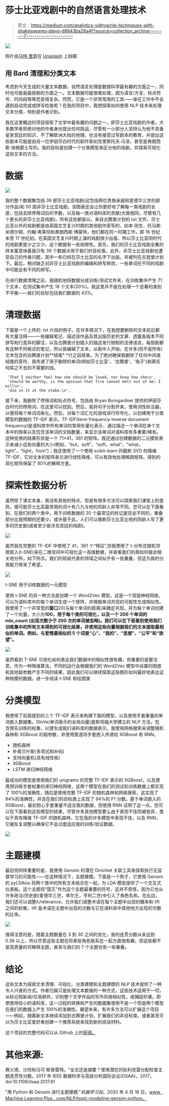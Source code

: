 # 莎士比亚戏剧中的自然语言处理技术

> 原文：<https://medium.com/analytics-vidhya/nlp-techniques-with-shakespeares-plays-d8843ba26a4f?source=collection_archive---------7----------------------->

![](img/a4303cf96ff6a49ec508949db3f88f1a.png)

照片由[马特·里奇](https://unsplash.com/@voodoojava?utm_source=unsplash&utm_medium=referral&utm_content=creditCopyText)在 [Unsplash](/s/photos/shakespeare?utm_source=unsplash&utm_medium=referral&utm_content=creditCopyText) 上拍摄

## 用 Bard 清理和分类文本

考虑到今天生成的大量文本数据，自然语言处理是数据科学最有趣的方面之一，同时也可能是最挑剔的方面之一。文本数据可能很难处理，因为语言/方言、标点符号、时间段等等而变得复杂。然而，它是一个非常常用的工具——谁在工作中不会遇到自动完成或拼写检查呢？在我的项目中，我想探索如何使用 NLP 技术来处理文本分类，特别是作者识别。

我在这里概述的项目探索了文学中最有趣的问题之一，即莎士比亚戏剧的作者。大多数学者拒绝对他的作者身份提出任何挑战，尽管有一小部分人坚持认为他不具备皇家宫廷的知识，不了解欧洲大陆的地理，也没有接受过写剧本的教育，并提出这些剧本可能是由另一位伊丽莎白时代的剧作家如克里斯托夫·马洛，甚至是弗朗西斯·培根爵士写的。我的目标是创建一个分类模型来区分他的戏剧，并探索可视化这些文本的方法。

# 数据

![](img/619fea3a31dfa6f965dbb8da4acef4b3.png)

我的整个数据集包括 39 部莎士比亚戏剧(这包括两位贵族亲戚和爱德华三世的部分作品)和 50 部非莎士比亚戏剧。该图表还会让你更好地了解每一类戏剧的长度，包括去除停用词后的字数，以及每一类对语料库的贡献(大致相同，尽管有几个更长的非莎士比亚戏剧)。所有这些都是以。来自古腾堡计划的 txt 文件。莎士比亚以外的戏剧都是由英国文艺复兴时期的其他剧作家写的，如本·琼生、托马斯·米德尔顿、约翰·弗莱彻和弗朗西斯·博蒙特，他们都在同一时期工作，即 16 世纪末至 17 世纪初。在英国文艺复兴时期上演的戏剧很少出版，所以莎士比亚同时代的戏剧更是少之又少。这个数据有一些局限性。首先，我们的莎士比亚戏剧全集的样本量意味着我只有 39 个数据点用于我们的目标类。此外，非莎士比亚戏剧也遭受自己的作者问题，其中一些已经在莎士比亚的名字下出版，并被列在古登堡计划下。最后，相对缺乏对非莎士比亚戏剧的编辑和拼写修改，一些单词在不同的戏剧中可能会有不同的拼写。

在进行数据清理之前，我随机地将数据分成训练/测试文件夹，在训练集中产生 71 个文本，在测试集中产生 18 个文本(20%)。我这里并不是在处理一个显著的类别不平衡——我们的目标包括我们数据的 43%。

# 清理数据

下面是一个上传的. txt 片段的例子。在许多情况下，在我想要删除的文本前后都有大量注释——一些编辑笔记、描述该作品及其出版历史的文章、透露各版本不同拼写和行差异的脚注，以及古腾堡计划插入的描述发行限制的法律语言。每部剧都有这种不同格式的笔记，所以我编辑了文本，从剧中人开始，在许多(但不是所有)文本包含的古腾堡计划**结尾* *行之前结束。为了绝对确保我删除了任何中间或结尾的音符，我传递了用于删除的单词(例如莎士比亚'，'古腾堡'，'电子')剥离任何挥之不去的不需要的线。

```
 'That I neither feel how she should be loved, nor know how she\n',
 'should be worthy, is the opinion that fire cannot melt out of me: I will\n',
 'die in it at the stake.\n',
```

接下来，我删除了停用词和标点符号，包括由 Bryan Bumgardner 提供的伊丽莎白时代的停用词，在这里可以找到。然后，我将句子分割开来，使用词性标注器，以便将每个单词词条化。然后，对每个词汇化的游戏进行符号化，以创建用于分类模型的数据的 TF-IDF 表示。TF-IDF(term frequency-inverse document frequency)是语料库中所有单词的常用矢量化表示，通过描述一个单词在单个文本中的频率以及包含该单词的文档数量，来显示该单词对语料库有多重要/稀有。这种变换的结果形状是一个 71×41，361 的矩阵。我还通过创建数据的二元模型表示来减小这些向量的大小(例如，“but，soft”，“soft，what”，“what，light”，“light，from”)；我还使用了一个使用 scikit-learn 的截断 SVD 的降维 TF-IDF，它对文本的矩阵表示进行线性降维，可以有效地处理稀疏矩阵。得到的简化矩阵保留了 80%的解释方差。

# 探索性数据分析

虽然除了课文本身，我没有其他的特点，但是有很多方法可以探索我们课堂上的差异。很可能莎士比亚最常用的词十有八九与他的同龄人非常不同。您可以在下面看到，在我们的两个类中，用于训练数据的 20 个最常见的标记是完全不同的，重叠部分比我预期的还要少。或许基于此，人们可以推断莎士比亚比他的同龄人写了更多的历史剧(或者至少是涉及宫廷的戏剧)。

![](img/3cf279d4635ae6763b8cc81687470589.png)

虽然我在完整的 TF-IDF 中使用了 41，361 个“特征”,但我使用了 t-分布式随机邻居嵌入(t-SNE)来在二维空间中可视化这一高维数据，并查看我们的类如何彼此相关地分布，如下所示。我们的班级代表的领域之间似乎有一些重叠，但这为我的分类能力带来了希望。

![](img/861b533a0f37a8f59e2ef47d833f9c42.png)

t-SNE 用于训练数据的一元模型

使用 t-SNE 的另一种方法是创建一个 Word2Vec 模型，这是一个双层神经网络，可以为语料库中的每个单词生成一个矩阵，并根据单词共现的可能性生成相似性。我使用了一个非常宽的**窗口**20(与每个单词的距离)来确定共现，并为每个单词创建了一个向量，大小为**100，用于每个类的可视化，以及一个 200 个单词的 **min_count** (出现次数少于 200 次的单词被忽略)。我们可以在下面看到使用我们训练集中的所有文本得到的可视化结果，并使用这些向量根据我们的文本提取最相似的单词。例如，与爱情最相似的 5 个词是“心”、“我的”、“思想”、“公平”和“欲望”。**

![](img/2e8857be578d279732aea25b8822a4ab.png)

虽然看到 T-SNE 可视化如何表达我们数据中的相似性很有趣，但重要的是要注意，作为一种降维算法，不同的运行会根据我们的 Word2Vec 模型中设置的困惑和其他超参数产生不同的结果，因此我们可以继续探索这些图形如何最好地表达这种规模的数据。进一步阅读 t-SNE 和绘图类

# 分类模型

我使用了前面提到的三个 TF-IDF 表示来构建下面的模型，以及使用手套重量的单词嵌入数据集。GloVe(单词表示的全局向量)是斯坦福大学建立的 NLP 方法，包含预先训练的权重，以便生成我们语料库的数据表示。我使用网格搜索来调整随机森林和 XGBoost 的超参数，并使用管道将手套嵌入传递给 XGBoost 和 RNN。

*   随机森林
*   朴素贝叶斯(多项式和补码)
*   支持向量机(具有线性核)
*   XGBoost
*   LSTM 递归神经网络

最成功的模型是使用我们的 unigrams 的完整 TF-IDF 表示的 XGBoost，以及使用预训练手套权重的递归神经网络，这两个模型在我们的测试和训练数据上都实现了 100%的准确性，随后是使用完整 TF-IDF 的随机森林和网格搜索，这实现了 94%的准确性，并且在我们的目标类上实现了 94%的 F1 分数。基于单词嵌入的 XGBoost，最初担心手套重量不适合我的数据，但使用 RNN 证明了这一点。您可以在下面看到这些模型的结果，尽管许多其他模型要么由于表现不佳而被放弃，类似于具有降维 TF-IDF 的随机森林，它在我的许多模型中表现不佳，以及 RNN，它被反复调整以确保它不会过度适应我的训练/验证数据。

![](img/1fefa5ee06820312f289162da5491405.png)

# 主题建模

最后但同样重要的是，我使用 Gensim 的潜在 Dirichlet 关联工具来探索执行无监督学习的可能性——在这种情况下，主题建模。下面是一个例子，它使用 Gensim 的 pyLDAvis 将两个类中的所有文本结合在一起，为 LDA 模型提供了一个交互式仪表板。这个主题将“国王”作为这个主题最重要的符号，这并不奇怪，因为它也从许多政治/历史剧(爱德华三世，李尔王，亨利二世)中引入了角色名称。在右边，我们还可以调整λ/relevance，允许我们调整术语在每个主题中出现的概率和 lift 之间的权衡，lift 是术语在主题中出现的次数与它在语料库中其他地方出现的次数的比率。

![](img/22a99cf26384f0a64319f9eed67dd6e5.png)

值得注意的是，随着主题数量在 3 到 30 之间的变化，我的连贯分数从未达到 0.36 以上，所以尽管这些主题在将某些角色联系在一起方面很有趣，但这些都不是高质量的可解释主题，甚至与我们的 7 个主题也有一些重叠。

# 结论

这些文本为探索文本清理、可视化、分类建模和主题建模的 NLP 技术提供了一种令人兴奋的方式。作者归属只是处理文本数据的一种方式，这些技术适用于一切，从标记假新闻/垃圾邮件，识别整个文学作品的写作风格相似性，或捕捉抄袭。即使使用较小的语料库，这一过程的转换和产生的数据集使用不是一个而是两个模型在我们的数据上产生 100%的准确性。展望未来，有许多方法可以扩展这个项目——例如，随着新文本继续添加到古腾堡计划，扩展我们的非目标类，或者甚至可以为莎士比亚爱好者创建一个推荐系统来找到新的阅读材料。

这个项目的完整代码可以从 Github 上的[获得。](https://github.com/Kaguilar1222/Module5_NLP)

# 其他来源:

赛义德、沙欣和马可·斯普雷特。“全文还是摘要？使用潜在的狄利克雷分配检查主题连贯性分数。2017 年 IEEE 数据科学与高级分析国际会议(DSAA)，2017，doi:10.1109/dsaa.2017.61

"用 Python 和 Gensim 进行主题建模."*机器学习加*，2020 年 4 月 16 日，[www . Machine Learning Plus . com/NLP/topic-modeling-gensim-python。](http://www.machinelearningplus.com/nlp/topic-modeling-gensim-python.)